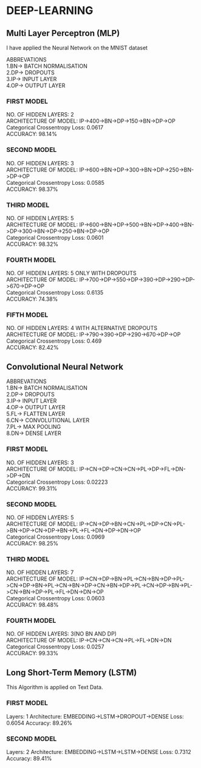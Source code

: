 # DEEP-LEARNING

## Multi Layer Perceptron (MLP)
I have applied the Neural Network on the MNIST dataset<br>

ABBREVATIONS <BR>
1.BN-> BATCH NORMALISATION<br>
2.DP-> DROPOUTS<br>
3.IP-> INPUT LAYER<br>
4.OP-> OUTPUT LAYER<br>

### FIRST MODEL
NO. OF HIDDEN LAYERS: 2<br>
ARCHITECTURE OF MODEL: IP->400->BN->DP->150->BN->DP->OP<br>
Categorical Crossentropy Loss: 0.0617 <br>
ACCURACY: 98.14%<br>

### SECOND MODEL
NO. OF HIDDEN LAYERS: 3<br>
ARCHITECTURE OF MODEL: IP->600->BN->DP->300->BN->DP->250->BN->DP->OP<br>
Categorical Crossentropy Loss: 0.0585  <br>
ACCURACY: 98.37%<br>

### THIRD MODEL
NO. OF HIDDEN LAYERS: 5<br>
ARCHITECTURE OF MODEL: IP->600->BN->DP->500->BN->DP->400->BN->DP->300->BN->DP->250->BN->DP->OP<br>
Categorical Crossentropy Loss: 0.0601  <br>
ACCURACY: 98.32%<br>

### FOURTH MODEL
NO. OF HIDDEN LAYERS: 5 ONLY WITH DROPOUTS<br>
ARCHITECTURE OF MODEL: IP->700->DP->550->DP->390->DP->290->DP->670->DP->OP<br>
Categorical Crossentropy Loss: 0.6135  <br>
ACCURACY: 74.38%<br>

### FIFTH MODEL
NO. OF HIDDEN LAYERS: 4 WITH ALTERNATIVE DROPOUTS<br>
ARCHITECTURE OF MODEL: IP->790->390->DP->290->670->DP->OP<br>
Categorical Crossentropy Loss: 0.469  <br>
ACCURACY: 82.42%<br>


## Convolutional Neural Network

ABBREVATIONS <br>
1.BN-> BATCH NORMALISATION<br>
2.DP-> DROPOUTS<br>
3.IP-> INPUT LAYER<br>
4.OP-> OUTPUT LAYER<br>
5.FL-> FLATTEN LAYER <br>
6.CN-> CONVOLUTIONAL LAYER<br>
7.PL-> MAX POOLING  <br>
8.DN-> DENSE LAYER<br>

### FIRST MODEL
NO. OF HIDDEN LAYERS: 3<br>
ARCHITECTURE OF MODEL: IP->CN->DP->CN->CN->PL->DP->FL->DN->DP->DN<br>
Categorical Crossentropy Loss: 0.02223 <br>
ACCURACY: 99.31%<br>

### SECOND MODEL
NO. OF HIDDEN LAYERS: 5<br>
ARCHITECTURE OF MODEL: IP->CN->DP->BN->CN->PL->DP->CN->PL->BN->DP->CN->DP->BN->PL->FL->DN->DP->DN->OP<br>
Categorical Crossentropy Loss: 0.0969 <br>
ACCURACY: 98.25%<br>

### THIRD MODEL
NO. OF HIDDEN LAYERS: 7<br>
ARCHITECTURE OF MODEL: IP->CN->DP->BN->PL->CN->BN->DP->PL->CN->DP->BN->PL->CN->BN->DP->CN->BN->DP->PL->CN->DP->BN->PL->CN->BN->DP->PL->FL->DN->DN->OP<br>
Categorical Crossentropy Loss: 0.0603 <br>
ACCURACY: 98.48%<br>

### FOURTH MODEL
NO. OF HIDDEN LAYERS: 3(NO BN AND DP)<br>
ARCHITECTURE OF MODEL: IP->CN->CN->CN->PL->FL->DN->DN<br>
Categorical Crossentropy Loss: 0.0257 <br>
ACCURACY: 99.33%<br>


## Long Short-Term Memory (LSTM)
This Algorithm is applied on Text Data.


### FIRST MODEL
Layers: 1
Architecture: EMBEDDING->LSTM->DROPOUT->DENSE
Loss: 0.6054
Accuracy: 89.26%

### SECOND MODEL
Layers: 2
Architecture: EMBEDDING->LSTM->LSTM->DENSE 
Loss: 0.7312
Accuracy: 89.41%

